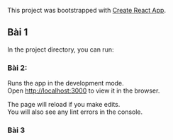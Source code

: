 This project was bootstrapped with [Create React App](https://github.com/facebook/create-react-app).

## Bài 1

In the project directory, you can run:

### Bài 2:

Runs the app in the development mode.<br />
Open [http://localhost:3000](http://localhost:3000) to view it in the browser.

The page will reload if you make edits.<br />
You will also see any lint errors in the console.

### Bài 3


